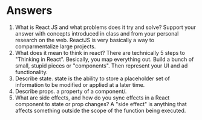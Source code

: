 # Answers

1. What is React JS and what problems does it try and solve? Support your answer with concepts introduced in class and from your personal research on the web.
   ReactJS is very basically a way to comparmentalize large projects.
1. What does it mean to think in react?
   There are technically 5 steps to "Thinking in React". Besically, you map everything out. Build a bunch of small, stupid pieces or "components". Then represent your UI and ad functionality.
1. Describe state.
   state is the ability to store a placeholder set of information to be modified or applied at a later time.
1. Describe props.
   a property of a component/.
1. What are side effects, and how do you sync effects in a React component to state or prop changes?
   A "side effect" is anything that affects something outside the scope of the function being executed.

